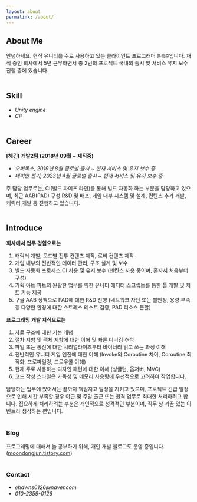 ```yaml
---
layout: about
permalink: /about/
---
```


## About Me
안녕하세요. 현직 유니티를 주로 사용하고 있는 클라이언트 프로그래머 `문동준`입니다. 재직 중인 회사에서 5년 근무하면서 총 2번의 프로젝트 국내외 출시 및 서비스 유지 보수 진행 중에 있습니다.
<br><br>

## Skill
* _Unity engine_
* _C#_
<br><br>

## Career
**[해긴] 개발2팀 (2018년 09월 ~ 재직중)**
* _오버독스, 2019년 8월 글로벌 출시 ~ 현재 서비스 및 유지 보수 중_
* _데미안 전기, 2023년 4월 글로벌 출시 ~ 현재 서비스 및 유지 보수 중_

주 담당 업무로는, CI(빌드 파이프 라인)를 통해 빌드 자동화 하는 부분을 담당하고 있으며, 최근 AAB(PAD) 구성 R&D 및 배포, 게임 내부 시스템 및 설계, 컨텐츠 추가 개발, 캐릭터 개발 등 진행하고 있습니다.
<br><br>

## Introduce
**회사에서 업무 경험으로는**
1. 캐릭터 개발, 모드별 전투 컨텐츠 제작, 로비 컨텐츠 제작
2. 게임 내부의 전반적인 데이터 관리, 구조 설계 및 보수
3. 빌드 자동화 프로세스 CI 사용 및 유지 보수 (젠킨스 사용 중이며, 혼자서 처음부터 구성)
4. 기획·아트 파트의 원활한 업무를 위한 유니티 에디터 스크립트를 통한 툴 개발 및 치트 기능 제공
5. 구글 AAB 정책으로 PAD에 대한 R&D 진행 (네트워크 차단 또는 불안정, 용량 부족 등 다양한 환경에 대한 스트레스 테스트 검증, PAD 리소스 분할)


**프로그래밍 개발 지식으로는**
1. 자료 구조에 대한 기본 개념
2. 절차 지향 및 객체 지향에 대한 이해 및 빠른 디버깅 추적
3. 파일 또는 통신에 대한 시리얼라이즈부터 바이너리 읽고 쓰는 과정 이해
4. 전반적인 유니티 게임 엔진에 대한 이해 (Invoke와 Coroutine 차이, Coroutine 최적화, 프로파일링, 드로우콜 이해)
5. 현재 주로 사용하는 디자인 패턴에 대한 이해 (싱글턴, 옵저버, MVC)
6. 코드 작성 스타일은 가독성 및 메모리 사용량에 우선적으로 고려하여 작업합니다.

담당하는 업무에 있어서는 끝까지 책임지고 일정을 지키고 있으며, 프로젝트 긴급 일정으로 인해 시간 부족할 경우 야근 및 주말 출근 또는 원격 업무로 최대한 처리하려고 합니다. 집요하게 처리하려는 부분은 개인적으로 성격적인 부분이며, 직무 상 가끔 있는 이벤트라 생각하는 편입니다.
<br><br>

### Blog
프로그래밍에 대해서 늘 공부하기 위해, 개인 개발 블로그도 운영 중입니다. ([moondongjun.tistory.com](https://moondongjun.tistory.com))
<br><br>

### Contact
* _ehdwns0126@naver.com_
* _010-2359-0126_
